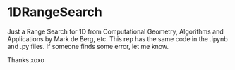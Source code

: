 # 1DRangeSearch
Just a Range Search for 1D from Computational Geometry, Algorithms and Applications by Mark de Berg, etc.
This rep has the same code in the .ipynb and .py files.
If someone finds some error, let me know.

Thanks 
xoxo
